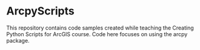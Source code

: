 # ArcpyScripts
This repository contains code samples created while teaching the Creating Python Scripts for ArcGIS course. Code here focuses on using the arcpy package.
